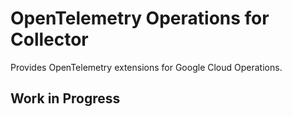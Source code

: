 # OpenTelemetry Operations for Collector

Provides OpenTelemetry extensions for Google Cloud Operations. 

## Work in Progress


